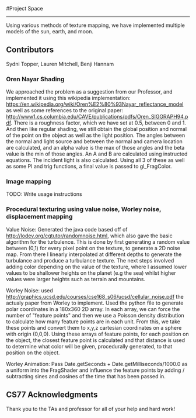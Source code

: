 #Project Space
___

Using various methods of texture mapping, we have implemented multiple models of the sun, earth, and moon.


## Contributors
Sydni Topper, Lauren Mitchell, Benji Hannam

### Oren Nayar Shading

We approached the problem as a suggestion from our Professor, and implemented it using this wikipedia implementation: https://en.wikipedia.org/wiki/Oren%E2%80%93Nayar_reflectance_model as well as some references to the original paper: http://www1.cs.columbia.edu/CAVE/publications/pdfs/Oren_SIGGRAPH94.pdf. There is a roughness factor, which we have set at 0.5, between 0 and 1. And then like regular shading, we still obtain the global position and normal of the point on the object as well as the light position. The angles between the normal and light source and between the normal and camera location are calculated, and an alpha value is the max of those angles and the beta value is the min of those angles. An A and B are calculated using instructed equations. The incident light is also calculated. Using all 3 of these as well as some PI and trig functions, a final value is passed to gl_FragColor.

### Image mapping

TODO: Write usage instructions

### Procedural texturing using value noise, Worley noise, displacement mapping

Value Noise: Generated the java code based off of http://lodev.org/cgtutor/randomnoise.html, which also gave the basic algorithm for the turbulence. This is done by first generating a random value between (0,1) for every pixel point on the texture, to generate a 2D noise map. From there I linearly interpolated at different depths to generate the turbulance and produce a turbulance texture. The next steps involved adding color depending on the value of the texture, where I assumed lower values to be shallower heights on the planet (e.g the sea) whilst higher values were larger heights such as terrain and mountains. 

Worley Noise: used http://graphics.ucsd.edu/courses/cse168_s06/ucsd/cellular_noise.pdf the actualy paper from Worley to implement. Used the python file to generate polar coordinates in a 180x360 2D array. In each array, we can force the number of "feature points" and then we use a Poisson density distribution to calculate how many feature points are in each unit. From this, we take these points and convert them to x,y,z cartesian coordinates on a sphere with origin (0,0,0). Using these arrays of feature points, for each position on the object, the closest feature point is calculated and that distance is used to determine what color will be given, procedurally generated, to that position on the object.

Worley Animation: Pass Date.getSeconds + Date.getMilliseconds/1000.0 as a uniform into the FragShader and influence the feature points by adding / subtracting sines and cosines of the time that has been passed in.

## CS77 Acknowledgments

Thank you to the TAs and professor for all of your help and hard work!
